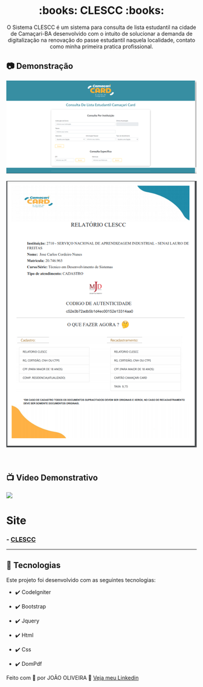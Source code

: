 <h1 align="center">:books: CLESCC :books:</h1>

<p align="center">O Sistema CLESCC é um sistema para consulta de lista estudantil na cidade de Camaçari-BA desenvolvido com o intuito de solucionar a demanda de digitalização na renovação do passe estudantil naquela localidade, contato como minha primeira pratica profissional.</p>

## :camera: Demonstração

<div align="center" >
  <img src="./git_img/img1.png"><br/><br/>
  <img src="./git_img/img2.png"><br/><br/>
</div><br/>

## :tv: Video Demonstrativo

<a href="">
  <img src="https://img.shields.io/badge/Assista_o_video_demonstrativo_do_sistema-FF0000?style=for-the-badge&logo=youtube&logoColor=white"/>
</a>

# Site

### - [CLESCC](https://clescc.com.br/)



---


## 🚀 Tecnologias

Este projeto foi desenvolvido com as seguintes tecnologias:


- ✔️ CodeIgniter

- ✔️ Bootstrap

- ✔️ Jquery

- ✔️ Html

- ✔️ Css

- ✔️ DomPdf



Feito com 💜 por JOÃO OLIVEIRA 👋 [Veja meu Linkedin](https://www.linkedin.com/in/joao-php/)
<br>

